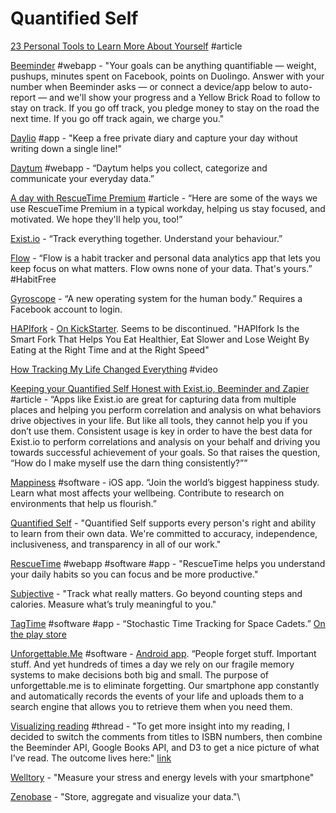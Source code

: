 # Quantified Self

[23 Personal Tools to Learn More About Yourself](http://flowingdata.com/2008/09/12/23-personal-tools-to-learn-more-about-yourself/) #article

[Beeminder](https://www.beeminder.com/home) #webapp - "Your goals can be anything quantifiable — weight, pushups, minutes spent on Facebook, points on Duolingo. Answer with your number when Beeminder asks — or connect a device/app below to auto-report — and we'll show your progress and a Yellow Brick Road to follow to stay on track. If you go off track, you pledge money to stay on the road the next time. If you go off track again, we charge you."

[Daylio](https://daylio.webflow.io) #app - "Keep a free private diary and capture your day without writing down a single line!"

[Daytum](https://daytum.com) #webapp - “Daytum helps you collect, categorize and communicate your everyday data.”

[A day with RescueTime Premium](https://www.rescuetime.com/premium/a-day-in-the-life) #article - “Here are some of the ways we use RescueTime Premium in a typical workday, helping us stay focused, and motivated. We hope they'll help you, too!”

[Exist.io](https://exist.io) - “Track everything together. Understand your behaviour.”

[Flow](https://flowdash.co/app/about) - “Flow is a habit tracker and personal data analytics app that lets you keep focus on what matters. Flow owns none of your data. That's yours.” #HabitFree

[Gyroscope](https://gyrosco.pe) - “A new operating system for the human body.” Requires a Facebook account to login.

[HAPIfork](https://www.hapilabs.com/product/hapifork) - [On KickStarter](https://www.kickstarter.com/projects/1273668931/hapifork-the-smart-fork-that-tracks-your-eating-ha-0/description). Seems to be discontinued. "HAPIfork Is the Smart Fork That Helps You Eat Healthier, Eat Slower and Lose Weight By Eating at the Right Time and at the Right Speed"

[How Tracking My Life Changed Everything](https://www.youtube.com/watch?v=0tnX81N6Ris) #video

[Keeping your Quantified Self Honest with Exist.io, Beeminder and Zapier](https://medium.com/@jtgleason/keeping-your-quantified-self-honest-with-exist-io-beeminder-and-zapier-8c9667fc83f3) #article - “Apps like Exist.io are great for capturing data from multiple places and helping you perform correlation and analysis on what behaviors drive objectives in your life. But like all tools, they cannot help you if you don’t use them. Consistent usage is key in order to have the best data for Exist.io to perform correlations and analysis on your behalf and driving you towards successful achievement of your goals. So that raises the question, “How do I make myself use the darn thing consistently?””

[Mappiness](https://www.mappinessapp.com) #software - iOS app. “Join the world’s biggest happiness study. Learn what most affects your wellbeing. Contribute to research on environments that help us flourish.”

[Quantified Self](https://quantifiedself.com) - "Quantified Self supports every person's right and ability to learn from their own data. We're committed to accuracy, independence, inclusiveness, and transparency in all of our work."

[RescueTime](https://www.rescuetime.com) #webapp #software #app - "RescueTime helps you understand your daily habits so you can focus and be more productive."

[Subjective](https://www.subjective.app) - "Track what really matters. Go beyond counting steps and calories. Measure what’s truly meaningful to you."

[TagTime](https://github.com/tagtime/TagTime) #software #app - “Stochastic Time Tracking for Space Cadets.” [On the play store](https://play.google.com/store/apps/details?id=bsoule.tagtime)&#x20;

[Unforgettable.Me](https://unforgettable.me) #software - [Android app](https://play.google.com/store/apps/details?id=au.edu.uon.unforgettable\&rdid=au.edu.uon.unforgettable). “People forget stuff. Important stuff. And yet hundreds of times a day we rely on our fragile memory systems to make decisions both big and small. The purpose of unforgettable.me is to eliminate forgetting. Our smartphone app constantly and automatically records the events of your life and uploads them to a search engine that allows you to retrieve them when you need them.

[Visualizing reading](http://forum.beeminder.com/t/visualizing-reading/519) #thread - "To get more insight into my reading, I decided to switch the comments from titles to ISBN numbers, then combine the Beeminder API, Google Books API, and D3 to get a nice picture of what I’ve read. The outcome lives here:" [link](http://www.althack.org/reading.html)

[Welltory](https://welltory.com) - "Measure your stress and energy levels with your smartphone"

[Zenobase](https://zenobase.com/#/) - "Store, aggregate and visualize your data."\
